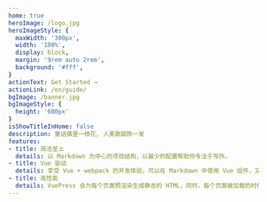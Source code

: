 ```yaml
---
home: true
heroImage: /logo.jpg
heroImageStyle: {
  maxWidth: '300px',
  width: '100%',
  display: block,
  margin: '9rem auto 2rem',
  background: '#fff',
}
actionText: Get Started →
actionLink: /en/guide/
bgImage: /banner.jpg
bgImageStyle: {
  height: '600px'
}
isShowTitleInHome: false
description: 童话镇里一枝花, 人美歌甜陈一发
features:
- title: 简洁至上
  details: 以 Markdown 为中心的项目结构，以最少的配置帮助你专注于写作。
- title: Vue 驱动
  details: 享受 Vue + webpack 的开发体验，可以在 Markdown 中使用 Vue 组件，又可以使用 Vue 来开发自定义主题。
- title: 高性能
  details: VuePress 会为每个页面预渲染生成静态的 HTML，同时，每个页面被加载的时候，将作为 SPA 运行。
---
```

